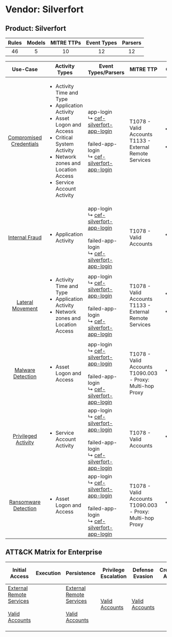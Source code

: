 Vendor: Silverfort
==================
Product: Silverfort
-------------------
| Rules | Models | MITRE TTPs | Event Types | Parsers |
|:-----:|:------:|:----------:|:-----------:|:-------:|
|  46   |   5    |     10     |     12      |   12    |

|                                 Use-Case                                  | Activity Types                                                                                                                                                                                                    | Event Types/Parsers                                                                                                                                                                                                   | MITRE TTP                                                        | Content                                              |
|:-------------------------------------------------------------------------:| ----------------------------------------------------------------------------------------------------------------------------------------------------------------------------------------------------------------- | --------------------------------------------------------------------------------------------------------------------------------------------------------------------------------------------------------------------- | ---------------------------------------------------------------- | ---------------------------------------------------- |
| [Compromised Credentials](../UseCases/usecase_compromised_credentials.md) | <ul><li>Activity Time  and Type</li><li>Application Activity</li><li>Asset Logon and Access</li><li>Critical System Activity</li><li>Network zones and Location Access</li><li>Service Account Activity</li></ul> |  app-login<br> ↳ [cef-silverfort-app-login](../Parsers/parserContent_cef-silverfort-app-login.md)<br><br> failed-app-login<br> ↳ [cef-silverfort-app-login](../Parsers/parserContent_cef-silverfort-app-login.md)<br> | T1078 - Valid Accounts<br>T1133 - External Remote Services<br>   | <ul><li>25 Rules</li></ul><ul><li>4 Models</li></ul> |
|          [Internal Fraud](../UseCases/usecase_internal_fraud.md)          | <ul><li>Application Activity</li></ul>                                                                                                                                                                            |  app-login<br> ↳ [cef-silverfort-app-login](../Parsers/parserContent_cef-silverfort-app-login.md)<br><br> failed-app-login<br> ↳ [cef-silverfort-app-login](../Parsers/parserContent_cef-silverfort-app-login.md)<br> | T1078 - Valid Accounts<br>                                       | <ul><li>4 Rules</li></ul>                            |
|        [Lateral Movement](../UseCases/usecase_lateral_movement.md)        | <ul><li>Activity Time  and Type</li><li>Application Activity</li><li>Network zones and Location Access</li></ul>                                                                                                  |  app-login<br> ↳ [cef-silverfort-app-login](../Parsers/parserContent_cef-silverfort-app-login.md)<br><br> failed-app-login<br> ↳ [cef-silverfort-app-login](../Parsers/parserContent_cef-silverfort-app-login.md)<br> | T1078 - Valid Accounts<br>T1133 - External Remote Services<br>   | <ul><li>4 Rules</li></ul><ul><li>1 Models</li></ul>  |
|       [Malware Detection](../UseCases/usecase_malware_detection.md)       | <ul><li>Asset Logon and Access</li></ul>                                                                                                                                                                          |  app-login<br> ↳ [cef-silverfort-app-login](../Parsers/parserContent_cef-silverfort-app-login.md)<br><br> failed-app-login<br> ↳ [cef-silverfort-app-login](../Parsers/parserContent_cef-silverfort-app-login.md)<br> | T1078 - Valid Accounts<br>T1090.003 - Proxy: Multi-hop Proxy<br> | <ul><li>6 Rules</li></ul>                            |
|     [Privileged Activity](../UseCases/usecase_privileged_activity.md)     | <ul><li>Service Account Activity</li></ul>                                                                                                                                                                        |  app-login<br> ↳ [cef-silverfort-app-login](../Parsers/parserContent_cef-silverfort-app-login.md)<br><br> failed-app-login<br> ↳ [cef-silverfort-app-login](../Parsers/parserContent_cef-silverfort-app-login.md)<br> | T1078 - Valid Accounts<br>                                       | <ul><li>1 Rules</li></ul>                            |
|    [Ransomware Detection](../UseCases/usecase_ransomware_detection.md)    | <ul><li>Asset Logon and Access</li></ul>                                                                                                                                                                          |  app-login<br> ↳ [cef-silverfort-app-login](../Parsers/parserContent_cef-silverfort-app-login.md)<br><br> failed-app-login<br> ↳ [cef-silverfort-app-login](../Parsers/parserContent_cef-silverfort-app-login.md)<br> | T1078 - Valid Accounts<br>T1090.003 - Proxy: Multi-hop Proxy<br> | <ul><li>6 Rules</li></ul>                            |

ATT&CK Matrix for Enterprise
----------------------------
| Initial Access                                                                                                                                   | Execution | Persistence                                                                                                                                      | Privilege Escalation                                                | Defense Evasion                                                     | Credential Access | Discovery | Lateral Movement | Collection | Command and Control                                                                                                                       | Exfiltration | Impact |
| ------------------------------------------------------------------------------------------------------------------------------------------------ | --------- | ------------------------------------------------------------------------------------------------------------------------------------------------ | ------------------------------------------------------------------- | ------------------------------------------------------------------- | ----------------- | --------- | ---------------- | ---------- | ----------------------------------------------------------------------------------------------------------------------------------------- | ------------ | ------ |
| [External Remote Services](https://attack.mitre.org/techniques/T1133)<br><br>[Valid Accounts](https://attack.mitre.org/techniques/T1078)<br><br> |           | [External Remote Services](https://attack.mitre.org/techniques/T1133)<br><br>[Valid Accounts](https://attack.mitre.org/techniques/T1078)<br><br> | [Valid Accounts](https://attack.mitre.org/techniques/T1078)<br><br> | [Valid Accounts](https://attack.mitre.org/techniques/T1078)<br><br> |                   |           |                  |            | [Proxy: Multi-hop Proxy](https://attack.mitre.org/techniques/T1090/003)<br><br>[Proxy](https://attack.mitre.org/techniques/T1090)<br><br> |              |        |